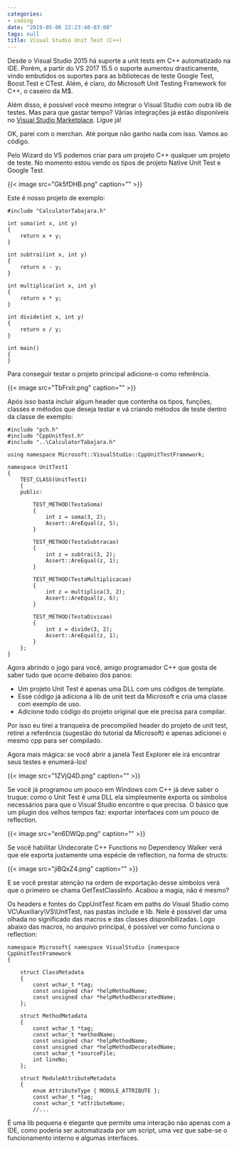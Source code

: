 ```yaml
---
categories:
- coding
date: "2019-05-06 22:23:40-03:00"
tags: null
title: Visual Studio Unit Test (C++)
---
```


Desde o Visual Studio 2015 há suporte a unit tests em C++ automatizado na IDE. Porém, a partir do VS 2017 15.5 o suporte aumentou drasticamente, vindo embutidos os suportes para as bibliotecas de teste Google Test, Boost.Test e CTest. Além, é claro, do Microsoft Unit Testing Framework for C++, o caseiro da M$.

Além disso, é possível você mesmo integrar o Visual Studio com outra lib de testes. Mas para que gastar tempo? Várias integrações já estão disponíveis no [Visual Studio Marketplace](https://marketplace.visualstudio.com/). Ligue já!

OK, parei com o merchan. Até porque não ganho nada com isso. Vamos ao código.

Pelo Wizard do VS podemos criar para um projeto C++ qualquer um projeto de teste. No momento estou vendo os tipos de projeto Native Unit Test e Google Test.

{{< image src="Gk5fDHB.png" caption="" >}}

Este é nosso projeto de exemplo:

```
#include "CalculatorTabajara.h"

int soma(int x, int y)
{
	return x + y;
}

int subtrai(int x, int y)
{
	return x - y;
}

int multiplica(int x, int y)
{
	return x * y;
}

int divide(int x, int y)
{
	return x / y;
}

int main()
{
}
```

Para conseguir testar o projeto principal adicione-o como referência.

{{< image src="TbFrxIr.png" caption="" >}}

Após isso basta incluir algum header que contenha os tipos, funções, classes e métodos que deseja testar e vá criando métodos de teste dentro da classe de exemplo:

```
#include "pch.h"
#include "CppUnitTest.h"
#include "..\CalculatorTabajara.h"

using namespace Microsoft::VisualStudio::CppUnitTestFramework;

namespace UnitTest1
{
	TEST_CLASS(UnitTest1)
	{
	public:
		
		TEST_METHOD(TestaSoma)
		{
			int z = soma(3, 2);
			Assert::AreEqual(z, 5);
		}

		TEST_METHOD(TestaSubtracao)
		{
			int z = subtrai(3, 2);
			Assert::AreEqual(z, 1);
		}

		TEST_METHOD(TestaMultiplicacao)
		{
			int z = multiplica(3, 2);
			Assert::AreEqual(z, 6);
		}

		TEST_METHOD(TestaDivisao)
		{
			int z = divide(3, 2);
			Assert::AreEqual(z, 1);
		}
	};
}
```

Agora abrindo o jogo para você, amigo programador C++ que gosta de saber tudo que ocorre debaixo dos panos:

 - Um projeto Unit Test é apenas uma DLL com uns códigos de template.
 - Esse código já adiciona a lib de unit test da Microsoft e cria uma classe com exemplo de uso.
 - Adicione todo código do projeto original que ele precisa para compilar.

Por isso eu tirei a tranqueira de precompiled header do projeto de unit test, retirei a referência (sugestão do tutorial da Microsoft) e apenas adicionei o mesmo cpp para ser compilado.

Agora mais mágica: se você abrir a janela Test Explorer ele irá encontrar seus testes e enumerá-los!

{{< image src="1ZVjQ4D.png" caption="" >}}

Se você já programou um pouco em Windows com C++ já deve saber o truque: como o Unit Test é uma DLL ela simplesmente exporta os símbolos necessários para que o Visual Studio encontre o que precisa. O básico que um plugin dos velhos tempos faz: exportar interfaces com um pouco de reflection.

{{< image src="en6DWQp.png" caption="" >}}

Se você habilitar Undecorate C++ Functions no Dependency Walker verá que ele exporta justamente uma espécie de reflection, na forma de structs:

{{< image src="jiBQxZ4.png" caption="" >}}

E se você prestar atenção na ordem de exportação desse símbolos verá que o primeiro se chama GetTestClassInfo. Acabou a magia, não é mesmo?

Os headers e fontes do CppUnitTest ficam em paths do Visual Studio como VC\Auxiliary\VS\UnitTest, nas pastas include e lib. Nele é possível dar uma olhada no significado das macros e das classes disponibilizadas. Logo abaixo das macros, no arquivo principal, é possível ver como funciona o reflection:

```
namespace Microsoft{ namespace VisualStudio {namespace CppUnitTestFramework
{

	struct ClassMetadata
	{
		const wchar_t *tag;
		const unsigned char *helpMethodName;
		const unsigned char *helpMethodDecoratedName;
	};

	struct MethodMetadata
	{
		const wchar_t *tag;
		const wchar_t *methodName;
		const unsigned char *helpMethodName;
		const unsigned char *helpMethodDecoratedName;
		const wchar_t *sourceFile;
		int lineNo;
	};

	struct ModuleAttributeMetadata
	{
		enum AttributeType { MODULE_ATTRIBUTE };
		const wchar_t *tag;
		const wchar_t *attributeName;
        //...
```

É uma lib pequena e elegante que permite uma interação não apenas com a IDE, como poderia ser automatizada por um script, uma vez que sabe-se o funcionamento interno e algumas interfaces.